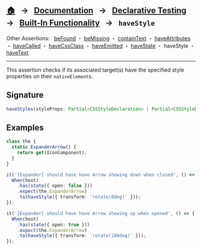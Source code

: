 ## [🏠][home] &nbsp; → &nbsp; **[Documentation][docs]** &nbsp; → &nbsp; [Declarative Testing][declarative] &nbsp; → &nbsp; [Built-In Functionality][index] &nbsp; → &nbsp; `haveStyle`

[home]: ../README.md
[docs]: ../overview.md
[declarative]: ../index.md
[index]: ../built-in.md
[befound]: ./be-found.md
[bemissing]: ./be-missing.md
[containtext]: ./contain-text.md
[haveattributes]: ./have-attributes.md
[havecalled]: ./have-called.md
[havecssclass]: ./have-css-class.md
[haveemitted]: ./have-emitted.md
[havestate]: ./have-state.md
[havestyle]: ./have-style.md
[havetext]: ./have-text.md

Other Assertions: &nbsp; [beFound] ・ [beMissing] ・ [containText] ・ [haveAttributes] ・ [haveCalled] ・ [haveCssClass] ・ [haveEmitted] ・ [haveState] ・ haveStyle ・ [haveText]

---

This assertion checks if its associated target(s) have the specified style properties on their `nativeElement`s.

## Signature

```ts
haveStyles(styleProps: Partial<CSSStyleDeclaration> | Partial<CSSStyleDeclaration>[]);
```

## Examples

```ts
class the {
  static ExpanderArrow() {
    return get(IconComponent);
  }
}

it('[Expander] should have have Arrow showing down when closed', () => {
  When(host)
    .has(state({ open: false }))
    .expect(the.ExpanderArrow)
    .to(haveStyle({ transform: 'rotate(0deg)' }));
});

it('[Expander] should have have Arrow showing up when opened', () => {
  When(host)
    .has(state({ open: true }))
    .expect(the.ExpanderArrow)
    .to(haveStyle({ transform: 'rotate(180deg)' }));
});
```
